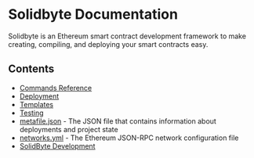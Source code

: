 # Solidbyte Documentation

Solidbyte is an Ethereum smart contract development framework to make creating,
compiling, and deploying your smart contracts easy.

## Contents

 - [Commands Reference](commands.md)
 - [Deployment](deployment.md)
 - [Templates](templates.md)
 - [Testing](testing.md)
 - [metafile.json](metafile.md) - The JSON file that contains information about deployments and project state
 - [networks.yml](networks.md) - The Ethereum JSON-RPC network configuration file
 - [SolidByte Development](development.md)
